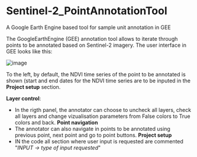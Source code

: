 # Sentinel-2_PointAnnotationTool
A Google Earth Engine based tool for sample unit annotation in GEE


The GoogleEarthEngine (GEE) annotation tool allows to iterate through points to be annotated based on Sentinel-2 imagery. 
The user interface in GEE looks like this:

![image](https://github.com/user-attachments/assets/33457c57-1efb-4b61-af27-6759e341d282)

To the left, by default, the NDVI time series of the point to be annotated is shown (start and end dates for the NDVI time series are to be inputed in the **Project setup** section.

**Layer control**: 
- In the rigth panel, the annotator can choose to uncheck all layers, check all layers and change vizualisation parameters from False colors to True colors and back.
**Point navigation**
- The annotator can also navigate in points to be annotated using previous point, next point and go to point buttons.
**Project setup**
- IN the code all section where user input is requested are commented "_INPUT -> type of input requested_"



